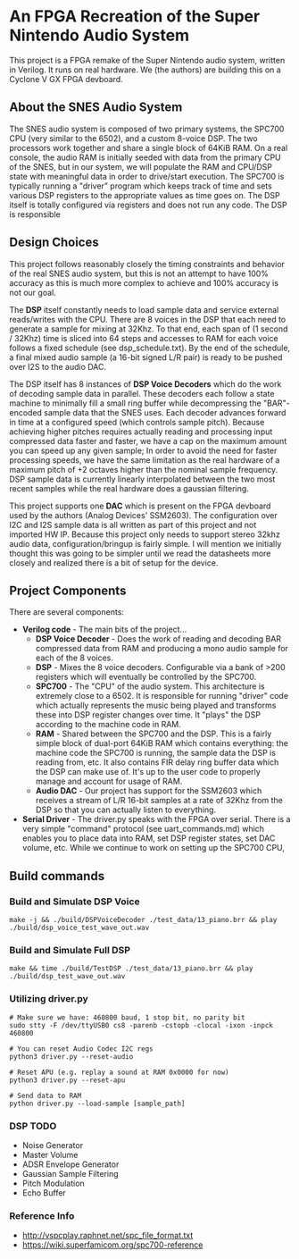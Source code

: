 # An FPGA Recreation of the Super Nintendo Audio System

This project is a FPGA remake of the Super Nintendo audio system, written in Verilog. It runs on real hardware. We (the authors) are building this on a Cyclone V GX FPGA devboard.

## About the SNES Audio System
The SNES audio system is composed of two primary systems, the SPC700 CPU (very similar to the 6502), and a custom 8-voice DSP. The two processors work together and share a single block of 64KiB RAM. On a real console, the audio RAM is initially seeded with data from the primary CPU of the SNES, but in our system, we will populate the RAM and CPU/DSP state with meaningful data in order to drive/start execution. The SPC700 is typically running a "driver" program which keeps track of time and sets various DSP registers to the appropriate values as time goes on. The DSP itself is totally configured via registers and does not run any code. The DSP is responsible 

## Design Choices
This project follows reasonably closely the timing constraints and behavior of the real SNES audio system, but this is not an attempt to have 100% accuracy as this is much more complex to achieve and 100% accuracy is not our goal.  

The **DSP** itself constantly needs to load sample data and service external reads/writes with the CPU. There are 8 voices in the DSP that each need to generate a sample for mixing at 32Khz. To that end, each span of (1 second / 32Khz) time is sliced into 64 steps and accesses to RAM for each voice follows a fixed schedule (see dsp_schedule.txt). By the end of the schedule, a final mixed audio sample (a 16-bit signed L/R pair) is ready to be pushed over I2S to the audio DAC.

The DSP itself has 8 instances of **DSP Voice Decoders** which do the work of decoding sample data in parallel. These decoders each follow a state machine to minimally fill a small ring buffer while decompressing the "BAR"-encoded sample data that the SNES uses. Each decoder advances forward in time at a configured speed (which controls sample pitch). Because achieving higher pitches requires actually reading and processing input compressed data faster and faster, we have a cap on the maximum amount you can speed up any given sample; In order to avoid the need for faster processing speeds, we have the same limitation as the real hardware of a maximum pitch of +2 octaves higher than the nominal sample frequency. DSP sample data is currently linearly interpolated between the two most recent samples while the real hardware does a gaussian filtering.

This project supports one **DAC** which is present on the FPGA devboard used by the authors (Analog Devices' SSM2603). The configuration over I2C and I2S sample data is all written as part of this project and not imported HW IP. Because this project only needs to support stereo 32khz audio data, configuration/bringup is fairly simple. I will mention we initially thought this was going to be simpler until we read the datasheets more closely and realized there is a bit of setup for the device.

## Project Components
There are several components:
- **Verilog code** - The main bits of the project...
  - **DSP Voice Decoder** - Does the work of reading and decoding BAR compressed data from RAM and producing a mono audio sample for each of the 8 voices.
  - **DSP** - Mixes the 8 voice decoders. Configurable via a bank of >200 registers which will eventually be controlled by the SPC700.
  - **SPC700** - The "CPU" of the audio system. This architecture is  extremely close to a 6502. It is responsible for running "driver" code which actually represents the music being played and transforms these into DSP register changes over time. It "plays" the DSP according to the machine code in RAM.
  - **RAM** - Shared between the SPC700 and the DSP. This is a fairly simple block of dual-port 64KiB RAM which contains everything: the machine code the SPC700 is running, the sample data the DSP is reading from, etc. It also contains FIR delay ring buffer data which the DSP can make use of. It's up to the user code to properly manage and account for usage of RAM.
  - **Audio DAC** - Our project has support for the SSM2603 which receives a stream of L/R 16-bit samples at a rate of 32Khz from the DSP so that you can actually listen to everything.
- **Serial Driver** - The driver.py speaks with the FPGA over serial. There is a very simple "command" protocol (see uart_commands.md) which enables you to place data into RAM, set DSP register states, set DAC volume, etc. While we continue to work on setting up the SPC700 CPU, 

## Build commands

### Build and Simulate DSP Voice
```
make -j && ./build/DSPVoiceDecoder ./test_data/13_piano.brr && play ./build/dsp_voice_test_wave_out.wav
```

### Build and Simulate Full DSP
```
make && time ./build/TestDSP ./test_data/13_piano.brr && play ./build/dsp_test_wave_out.wav
```

### Utilizing driver.py
```
# Make sure we have: 460800 baud, 1 stop bit, no parity bit
sudo stty -F /dev/ttyUSB0 cs8 -parenb -cstopb -clocal -ixon -inpck 460800

# You can reset Audio Codec I2C regs
python3 driver.py --reset-audio

# Reset APU (e.g. replay a sound at RAM 0x0000 for now)
python3 driver.py --reset-apu

# Send data to RAM
python driver.py --load-sample [sample_path]
```

### DSP TODO
- Noise Generator
- Master Volume
- ADSR Envelope Generator
- Gaussian Sample Filtering
- Pitch Modulation
- Echo Buffer

### Reference Info
- http://vspcplay.raphnet.net/spc_file_format.txt
- https://wiki.superfamicom.org/spc700-reference
